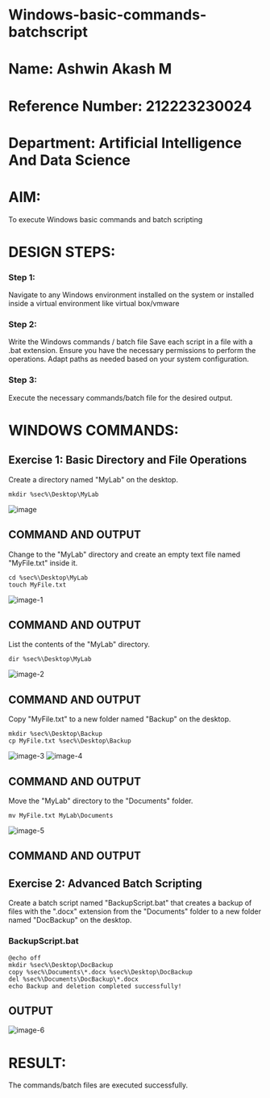 # Windows-basic-commands-batchscript
# Name: Ashwin Akash M
# Reference Number: 212223230024
# Department: Artificial Intelligence And Data Science
# AIM:
To execute Windows basic commands and batch scripting

# DESIGN STEPS:

### Step 1:

Navigate to any Windows environment installed on the system or installed inside a virtual environment like virtual box/vmware 

### Step 2:

Write the Windows commands / batch file
Save each script in a file with a .bat extension.
Ensure you have the necessary permissions to perform the operations.
Adapt paths as needed based on your system configuration.
### Step 3:

Execute the necessary commands/batch file for the desired output. 




# WINDOWS COMMANDS:
## Exercise 1: Basic Directory and File Operations
Create a directory named "MyLab" on the desktop.
```
mkdir %sec%\Desktop\MyLab
```
![image](https://github.com/user-attachments/assets/aa3292a2-6926-4f1a-92a0-cd6d9953826f)


## COMMAND AND OUTPUT

Change to the "MyLab" directory and create an empty text file named "MyFile.txt" inside it.
```
cd %sec%\Desktop\MyLab
touch MyFile.txt
```
![image-1](https://github.com/user-attachments/assets/885befb3-0cc0-4586-bf72-67edf5f9aa35)


## COMMAND AND OUTPUT

List the contents of the "MyLab" directory.
```
dir %sec%\Desktop\MyLab
```
![image-2](https://github.com/user-attachments/assets/09ae5c58-d5b1-4153-805d-74ca8d7ce224)


## COMMAND AND OUTPUT

Copy "MyFile.txt" to a new folder named "Backup" on the desktop.
```
mkdir %sec%\Desktop\Backup
cp MyFile.txt %sec%\Desktop\Backup
```
![image-3](https://github.com/user-attachments/assets/dcccbcce-f338-4180-8690-f7ddb7bf6a44)
![image-4](https://github.com/user-attachments/assets/62ec2861-d99b-46fc-96d7-88fba712ac4c)

## COMMAND AND OUTPUT

Move the "MyLab" directory to the "Documents" folder.
```
mv MyFile.txt MyLab\Documents
```
![image-5](https://github.com/user-attachments/assets/2aab07a8-830c-45e6-abc3-d43b5d68d97b)


## COMMAND AND OUTPUT


## Exercise 2: Advanced Batch Scripting
Create a batch script named "BackupScript.bat" that creates a backup of files with the ".docx" extension from the "Documents" folder to a new folder named "DocBackup" on the desktop.

### BackupScript.bat
```
@echo off
mkdir %sec%\Desktop\DocBackup
copy %sec%\Documents\*.docx %sec%\Desktop\DocBackup
del %sec%\Documents\DocBackup\*.docx
echo Backup and deletion completed successfully!
```




## OUTPUT

![image-6](https://github.com/user-attachments/assets/4ea25ccb-6185-4e0e-a73c-4a44010ef219)



# RESULT:
The commands/batch files are executed successfully.

